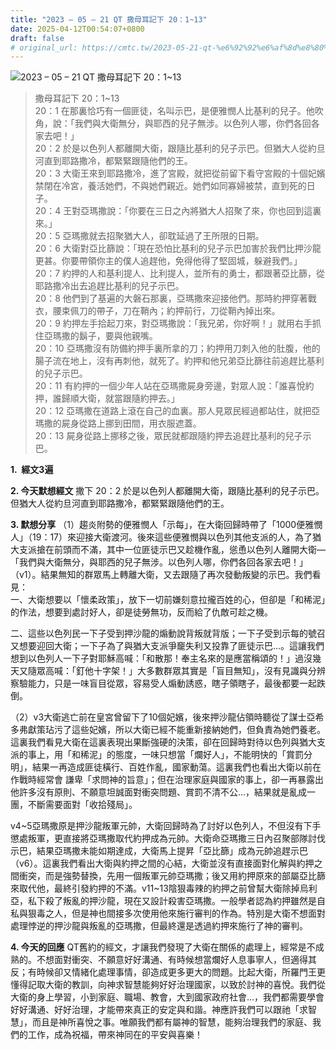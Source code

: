 ```yaml
---
title: "2023 – 05 – 21 QT 撒母耳記下 20：1~13"
date: 2025-04-12T00:54:07+0800
draft: false
# original_url: https://cmtc.tw/2023-05-21-qt-%e6%92%92%e6%af%8d%e8%80%b3%e8%a8%98%e4%b8%8b-20%ef%bc%9a113
---
```


![2023 – 05 – 21 QT 撒母耳記下 20：1\~13](/images/qt.jpg  "2023 – 05 – 21 QT 撒母耳記下 20：1\~13")

> 撒母耳記下 20：1\~13  
> 20：1 在那裏恰巧有一個匪徒，名叫示巴，是便雅憫人比基利的兒子。他吹角，說：「我們與大衛無分，與耶西的兒子無涉。以色列人哪，你們各回各家去吧！」  
> 20：2 於是以色列人都離開大衛，跟隨比基利的兒子示巴。但猶大人從約旦河直到耶路撒冷，都緊緊跟隨他們的王。  
> 20：3 大衛王來到耶路撒冷，進了宮殿，就把從前留下看守宮殿的十個妃嬪禁閉在冷宮，養活她們，不與她們親近。她們如同寡婦被禁，直到死的日子。  
> 20：4 王對亞瑪撒說：「你要在三日之內將猶大人招聚了來，你也回到這裏來。」  
> 20：5 亞瑪撒就去招聚猶大人，卻耽延過了王所限的日期。  
> 20：6 大衛對亞比篩說：「現在恐怕比基利的兒子示巴加害於我們比押沙龍更甚。你要帶領你主的僕人追趕他，免得他得了堅固城，躲避我們。」  
> 20：7 約押的人和基利提人、比利提人，並所有的勇士，都跟著亞比篩，從耶路撒冷出去追趕比基利的兒子示巴。  
> 20：8 他們到了基遍的大磐石那裏，亞瑪撒來迎接他們。那時約押穿著戰衣，腰束佩刀的帶子，刀在鞘內；約押前行，刀從鞘內掉出來。  
> 20：9 約押左手拾起刀來，對亞瑪撒說：「我兄弟，你好啊！」就用右手抓住亞瑪撒的鬍子，要與他親嘴。  
> 20：10 亞瑪撒沒有防備約押手裏所拿的刀；約押用刀刺入他的肚腹，他的腸子流在地上，沒有再刺他，就死了。約押和他兄弟亞比篩往前追趕比基利的兒子示巴。  
> 20：11 有約押的一個少年人站在亞瑪撒屍身旁邊，對眾人說：「誰喜悅約押，誰歸順大衛，就當跟隨約押去。」  
> 20：12 亞瑪撒在道路上滾在自己的血裏。那人見眾民經過都站住，就把亞瑪撒的屍身從路上挪到田間，用衣服遮蓋。  
> 20：13 屍身從路上挪移之後，眾民就都跟隨約押去追趕比基利的兒子示巴。

**1.  經文3遍**

**2. 今天默想經文**
撒下 20：2 於是以色列人都離開大衛，跟隨比基利的兒子示巴。但猶大人從約旦河直到耶路撒冷，都緊緊跟隨他們的王。

**3. 默想分享**
（1）趨炎附勢的便雅憫人「示每」，在大衛回歸時帶了「1000便雅憫人」（19：17）來迎接大衛渡河。後來這些便雅憫與以色列其他支派的人，為了猶大支派搶在前頭而不滿，其中一位匪徒示巴又趁機作亂，慫恿以色列人離開大衛—「我們與大衛無分，與耶西的兒子無涉。以色列人哪，你們各回各家去吧！」（v1）。結果無知的群眾馬上轉離大衛，又去跟隨了再次發動叛變的示巴。我們看見：  
一、大衛想要以「懷柔政策」，放下一切前嫌刻意拉攏百姓的心，但卻是「和稀泥」的作法，想要到處討好人，卻是徒勞無功，反而給了仇敵可趁之機。

二、這些以色列民一下子受到押沙龍的煽動說背叛就背版；一下子受到示每的號召又想要迎回大衛；一下子為了與猶大支派爭竉失利又投靠了匪徒示巴…。這讓我們想到以色列人一下子對耶穌高喊：「和散那！奉主名來的是應當稱頌的！」過沒幾天又隨眾高喊：「釘他十字架！」大多數群眾其實是「盲目無知」，沒有見識與分辨察驗能力，只是一味盲目從眾，容易受人煽動誘惑，瞎子領瞎子，最後都要一起跌倒。

（2）v3大衛逃亡前在皇宮曾留下了10個妃嬪，後來押沙龍佔領時聽從了謀士亞希多弗獻策玷污了這些妃嬪，所以大衛已經不能重新接納她們，但負責為她們養老。這裏我們看見大衛在這裏表現出果斷強硬的決策，卻在回歸時對待以色列與猶大支派的事上，用「和稀泥」的態度，一味只想當「爛好人」，不能明快的「賞罰分明」，結果一再造成匪徒橫行、百姓作亂，國家動蕩。這裏我們也看出大衛以前在作戰時經常會 謙卑「求問神的旨意」；但在治理家庭與國家的事上，卻一再暴露出他許多沒有原則、不願意坦誠面對衝突問題、賞罰不清不公…，結果就是亂成一團，不斷需要面對「收拾殘局」。

v4\~5亞瑪撒原是押沙龍叛軍元帥，大衛回歸時為了討好以色列人，不但沒有下手懲處叛軍，更直接將亞瑪撒取代約押成為元帥。大衛命亞瑪撒三日內召聚部隊討伐示巴，結果亞瑪撒未能如期達成，大衛馬上提昇「亞比篩」成為元帥追趕示巴（v6）。這裏我們看出大衛與約押之間的心結，大衛並沒有直接面對化解與約押之間衝突，而是強勢替換，先用一個叛軍元帥亞瑪撒；後又用約押原來的部屬亞比篩來取代他，最終引發約押的不滿。v11\~13陰狠毒辣的約押之前曾幫大衛除掉烏利亞，私下殺了叛亂的押沙龍，現在又設計殺害亞瑪撒。一般學者認為約押雖然是自私與狠毒之人，但是神也間接多次使用他來施行審判的作為。特別是大衛不想面對處理悖逆的押沙龍與叛亂的亞瑪撒，但最終還是透過約押來施行了神的審判。

**4. 今天的回應**
QT舊約的經文，才讓我們發現了大衛在關係的處理上，經常是不成熟的。不想面對衝突、不願意好好溝通、有時候想當爛好人息事寧人，但適得其反；有時候卻又情緒化處理事情，卻造成更多更大的問題。比起大衛，所羅門王更懂得記取大衛的教訓，向神求智慧能夠好好治理國家，以致於討神的喜悅。我們從大衛的身上學習，小到家庭、職場、教會，大到國家政府社會…，我們都需要學會好好溝通、好好治理，才能帶來真正的安定與和諧。神應許我們可以跟祂「求智慧」，而且是神所喜悅之事。唯願我們都有屬神的智慧，能夠治理我們的家庭、我們的工作，成為祝福，帶來神同在的平安與喜樂！
